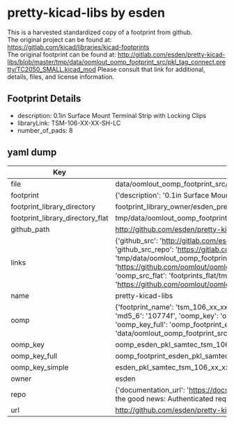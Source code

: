# pretty-kicad-libs by esden  
This is a harvested standardized copy of a footprint from github.  
The original project can be found at:  
https://gitlab.com/kicad/libraries/kicad-footprints  
The original footprint can be found at:
http://gitlab.com/esden/pretty-kicad-libs/blob/master/tmp/data/oomlout_oomp_footprint_src/pkl_tag_connect.pretty/TC2050_SMALL.kicad_mod
Please consult that link for additional, details, files, and license information.  
## Footprint Details
* description: 0.1in Surface Mount Terminal Strip with Locking Clips  
* libraryLink: TSM-106-XX-XX-SH-LC  
* number_of_pads: 8  
## yaml dump  
| Key | Value |  
| --- | --- |  
| file | data/oomlout_oomp_footprint_src/pretty-kicad-libs/pkl_samtec.pretty/TSM-106-XX-XX-SH-LC.kicad_mod |  
| footprint | {'description': '0.1in Surface Mount Terminal Strip with Locking Clips', 'libraryLink': 'TSM-106-XX-XX-SH-LC', 'number_of_pads': 8} |  
| footprint_library_directory | footprint_library_owner/esden_pretty-kicad-libs |  
| footprint_library_directory_flat | tmp/data/oomlout_oomp_footprint_src/footprints_flat/esden_pkl_samtec_tsm_106_xx_xx_sh_lc/working |  
| github_path | http://github.com/esden/pretty-kicad-libs/blob/master/tmp/data/oomlout_oomp_footprint_src/pkl_samtec.pretty/TSM-106-XX-XX-SH-LC.kicad_mod |  
| links | {'github_src': 'http://gitlab.com/esden/pretty-kicad-libs/blob/master/tmp/data/oomlout_oomp_footprint_src/pkl_tag_connect.pretty/TC2050_SMALL.kicad_mod', 'github_src_repo': 'https://gitlab.com/kicad/libraries/kicad-footprints', 'oomp_bot': 'tmp/data/oomlout_oomp_footprint_src/footprints/esden_pkl_samtec_tsm_106_xx_xx_sh_lc/working', 'oomp_bot_github': 'https://github.com/oomlout/oomlout_oomp_footprint_bot/tree/main/tmp/data/oomlout_oomp_footprint_src/footprints/esden_pkl_samtec_tsm_106_xx_xx_sh_lc/working', 'oomp_src_flat': 'footprints_flat/tmp/data/oomlout_oomp_footprint_src/footprints_flat/esden_pkl_samtec_tsm_106_xx_xx_sh_lc/working', 'oomp_src_flat_github': 'https://github.com/oomlout/oomlout_oomp_footprint_src/tree/main/tmp/data/oomlout_oomp_footprint_src/footprints_flat/esden_pkl_samtec_tsm_106_xx_xx_sh_lc/working'} |  
| name | pretty-kicad-libs |  
| oomp | {'footprint_name': 'tsm_106_xx_xx_sh_lc', 'library_name': 'pkl_samtec', 'md5': '10774f471018d4e69f560fa73dd59d9b', 'md5_10': '10774f4710', 'md5_5': '10774', 'md5_6': '10774f', 'oomp_key': 'oomp_esden_pkl_samtec_tsm_106_xx_xx_sh_lc', 'oomp_key_extra': 'oomp_footprint_esden_pkl_samtec_tsm_106_xx_xx_sh_lc', 'oomp_key_full': 'oomp_footprint_esden_pkl_samtec_tsm_106_xx_xx_sh_lc_10774f', 'oomp_key_simple': 'esden_pkl_samtec_tsm_106_xx_xx_sh_lc', 'original_filename': 'data/oomlout_oomp_footprint_src/pretty-kicad-libs/pkl_samtec.pretty/TSM-106-XX-XX-SH-LC.kicad_mod', 'owner_name': 'esden'} |  
| oomp_key | oomp_esden_pkl_samtec_tsm_106_xx_xx_sh_lc |  
| oomp_key_full | oomp_footprint_esden_pkl_samtec_tsm_106_xx_xx_sh_lc |  
| oomp_key_simple | esden_pkl_samtec_tsm_106_xx_xx_sh_lc |  
| owner | esden |  
| repo | {'documentation_url': 'https://docs.github.com/rest/overview/resources-in-the-rest-api#rate-limiting', 'message': "API rate limit exceeded for 84.66.142.224. (But here's the good news: Authenticated requests get a higher rate limit. Check out the documentation for more details.)"} |  
| url | http://github.com/esden/pretty-kicad-libs |  

